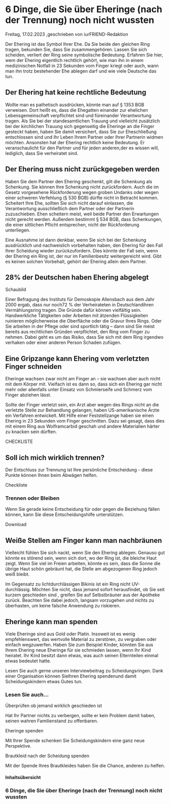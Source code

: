 # 6 Dinge, die Sie über Eheringe (nach der Trennung) noch nicht wussten

Freitag, 17.02.2023 ,geschrieben von iurFRIEND-Redaktion

Der Ehering ist das Symbol Ihrer Ehe. Da Sie beide den gleichen Ring tragen, bekunden Sie, dass Sie zusammengehören. Lassen Sie sich scheiden, verliert der Ring seine symbolische Bedeutung. Erfahren Sie hier, wem der Ehering eigentlich rechtlich gehört, wie man ihn in einem medizinischen Notfall in 23 Sekunden vom Finger kriegt oder auch, wann man ihn trotz bestehender Ehe ablegen darf und wie viele Deutsche das tun.

## Der Ehering hat keine rechtliche Bedeutung

Wollte man es pathetisch ausdrücken, könnte man auf § 1353 BGB verweisen. Dort heißt es, dass die Ehegatten einander zur ehelichen Lebensgemeinschaft verpflichtet sind und füreinander Verantwortung tragen. Als Sie bei der standesamtlichen Trauung und vielleicht zusätzlich bei der kirchlichen Trauung sich gegenseitig die Eheringe an die Finger gesteckt haben, haben Sie damit versichert, dass Sie zur Eheschließung entschlossen sind und Ihr Leben Ihrem Partner oder Ihrer Partnerin widmen möchten. Ansonsten hat der Ehering rechtlich keine Bedeutung. Er veranschaulicht für den Partner und für jeden anderen,der es wissen will, lediglich, dass Sie verheiratet sind.

## Der Ehering muss nicht zurückgegeben werden

Haben Sie dem Partner den Ehering geschenkt, gilt die Schenkung als Schenkung. Sie können Ihre Schenkung nicht zurückfordern. Auch die im Gesetz vorgesehene Rückforderung wegen groben Undanks oder wegen einer schweren Verfehlung (§ 530 BGB) dürfte nicht in Betracht kommen. Scheitert Ihre Ehe, sollten Sie sich nicht darauf einlassen, die Verantwortung ausschließlich dem Partner oder der Partnerin zuzuschieben. Ehen scheitern meist, weil beide Partner den Erwartungen nicht gerecht werden. Außerdem bestimmt § 534 BGB, dass Schenkungen, die einer sittlichen Pflicht entsprechen, nicht der Rückforderung unterliegen.

Eine Ausnahme ist dann denkbar, wenn Sie sich bei der Schenkung ausdrücklich und nachweislich vorbehalten haben, den Ehering für den Fall Ihrer Scheidung wieder zurückzufordern. Dies könnte der Fall sein, wenn der Ehering ein Ring ist, der nur im Familienbesitz weitergereicht wird. Gibt es keinen solchen Vorbehalt, gehört der Ehering allein dem Partner.

## 28% der Deutschen haben Ehering abgelegt

Schaubild

Einer Befragung des Instituts für Demoskopie Allensbach aus dem Jahr 2000 ergab, dass nur noch72 % der Verheirateten in Deutschlandihren Vermählungsring tragen. Die Gründe dafür können vielfältig sein. Handwerkliche Tätigkeiten oder Arbeiten mit ätzenden Flüssigkeiten ruinieren möglicherweise die Oberfläche oder die Gravur Ihres Rings. Oder Sie arbeiten in der Pflege oder sind sportlich tätig – dann sind Sie meist bereits aus rechtlichen Gründen verpflichtet, den Ring vom Finger zu nehmen. Dabei geht es um das Risiko, dass Sie sich mit dem Ring irgendwo verhaken oder einer anderen Person Schaden zufügen.

## Eine Gripzange kann Ehering vom verletzten Finger schneiden

Eheringe wachsen zwar nicht am Finger an – sie wachsen aber auch nicht mit dem Körper mit. Vielfach ist es dann so, dass sich ein Ehering gar nicht mehr oder allenfalls unter Einsatz von Schmierseife und Schmerz vom Finger abziehen lässt.

Sollte der Finger verletzt sein, ein Arzt aber wegen des Rings nicht an die verletzte Stelle zur Behandlung gelangen, haben US-amerikanische Ärzte ein Verfahren entwickelt. Mit Hilfe einer Feststellzange haben sie einen Ehering in 23 Sekunden vom Finger geschnitten. Dazu sei gesagt, dass dies mit einem Ring aus Wolframcarbid geschah und andere Materialien härter zu knacken sein dürften.

CHECKLISTE

## Soll ich mich wirklich trennen?

Der Entschluss zur Trennung ist Ihre persönliche Entscheidung - diese Punkte können Ihnen beim Abwägen helfen.

Checkliste

### Trennen oder Bleiben

Wenn Sie gerade keine Entscheidung für oder gegen die Beziehung fällen können, kann Sie diese Entscheidungshilfe unterstützen.

Download

## Weiße Stellen am Finger kann man nachbräunen

Vielleicht fühlen Sie sich nackt, wenn Sie den Ehering ablegen. Genauso gut könnte es störend sein, wenn sich dort, wo der Ring ist, die bleiche Haut zeigt. Wenn Sie viel im Freien arbeiten, könnte es sein, dass die Sonne die übrige Haut schön gebräunt hat, die Stelle am abgezogenen Ring jedoch weiß bleibt.

Im Gegensatz zu lichtdurchlässigen Bikinis ist ein Ring nicht UV-durchlässig. Möchten Sie nicht, dass jemand sofort herausfindet, ob Sie seit kurzem geschieden sind , greifen Sie auf Selbstbräuner aus der Apotheke zurück. Beachten Sie dabei jedoch, langsam vorzugehen und nichts zu überhasten, um keine falsche Anwendung zu riskieren.

## Eheringe kann man spenden

Viele Eheringe sind aus Gold oder Platin. Insoweit ist es wenig empfehlenswert, das wertvolle Material zu zerstören, zu vergraben oder einfach wegzuwerfen. Haben Sie zum Beispiel Kinder, könnten Sie aus Ihrem Ehering neue Eheringe für sie schmieden lassen, wenn Ihr Kind heiratet. Ihr Kind besitzt dann etwas, was auch seinen Elternteilen einmal etwas bedeutet hatte.

Lesen Sie auch gerne unseren Interviewbeitrag zu Scheidungsringen. Dank einer Organisation können SieIhren Ehering spendenund damit Scheidungskindern etwas Gutes tun.

### Lesen Sie auch...

Überprüfen ob jemand wirklich geschieden ist

Hat Ihr Partner nichts zu verbergen, sollte er kein Problem damit haben, seinen wahren Familienstand zu offenbaren.

Eheringe spenden

Mit Ihrer Spende schenken Sie Scheidungskindern eine ganz neue Perspektive.

Brautkleid nach der Scheidung spenden

Mit der Spende Ihres Brautkleides haben Sie die Chance, anderen zu helfen.

#### Inhaltsübersicht

### 6 Dinge, die Sie über Eheringe (nach der Trennung) noch nicht wussten